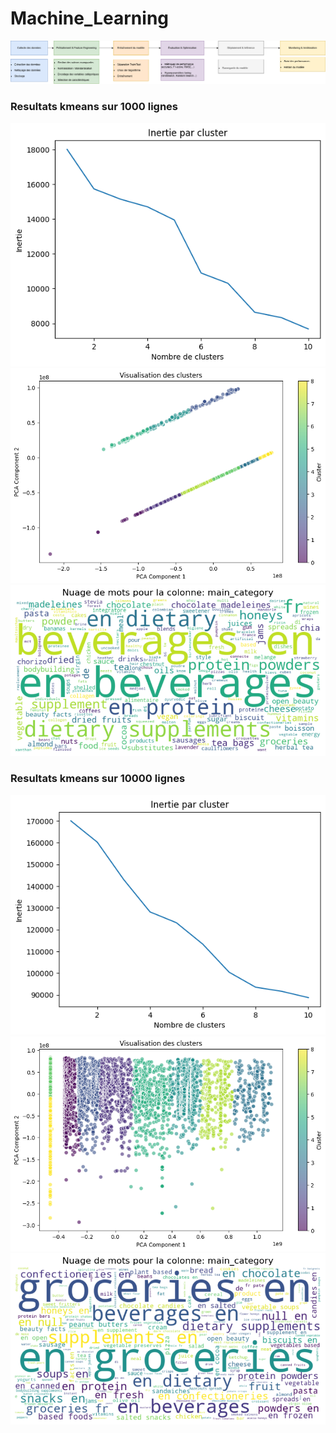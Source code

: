 Machine_Learning
==============================


![Schéma du Pipeline ML](image/ML.drawio.png)

### Resultats kmeans sur 1000 lignes
![Inertie du kmeans 1000 lignes](image/kmeans_1000/intertie_clusters_kmenas_1000.png)
![Visualisation des clusters sur 1000 lignes kmeans](image/kmeans_1000/visu_clusters_kmeans_1000.png)
![Nuage de mot main_categorie](image/kmeans_1000/wordcloud_kmeans_1000_main_category.png)


### Resultats kmeans sur 10000 lignes
![Inertie du kmeans 10000 lignes](image/kmeans_10000/intertie_clusters_kmenas_10000.png)
![Visualisation des clusters sur 10000 lignes kmeans](image/kmeans_10000/visu_clusters_kmenas_10000.png)
![Nuage de mot main_categorie](image/kmeans_10000/wordcloud_kmeans_1000_main_category.png)
